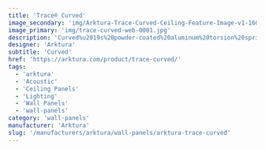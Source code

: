 ```yaml
---
title: 'Trace® Curved'
image_secondary: 'img/Arktura-Trace-Curved-Ceiling-Feature-Image-v1-1600x1600.png'
image_primary: 'img/trace-curved-web-0001.jpg'
description: 'Curved%u2019s%20powder-coated%20aluminum%20torsion%20spring%20panels%20use%20gently%20curved%2C%20thin%20lines%20for%20a%20beautiful%20symphony%20of%20movement.%20Elevate%20the%20symphony%20with%20our%20optional%20InLine%20lighting%20or%20keep%20the%20sound%20down%2C%20with%20our%20Soft%20Sound%AE%20backer.%20Or%2C%20if%20you%20need%20additional%20brightness%2C%20add%20our%20backlighting.'
designer: 'Arktura'
subtitle: 'Curved'
href: 'https://arktura.com/product/trace-curved/'
tags:
  - 'arktura'
  - 'Acoustic'
  - 'Ceiling Panels'
  - 'Lighting'
  - 'Wall Panels'
  - 'wall-panels'
category: 'wall-panels'
manufacturer: 'Arktura'
slug: '/manufacturers/arktura/wall-panels/arktura-trace-curved'
---
```

